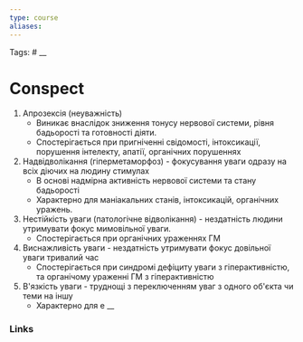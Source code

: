 ```yaml
---
type: course
aliases:
---
```

Tags: #
__
# Conspect
1. Апрозексія (неуважність) 
	- Виникає внаслідок зниження тонусу нервової системи, рівня бадьорості та готовності діяти.
	- Спостерігається при пригніченні свідомості, інтоксикації, порушення інтелекту, апатії, органічних порушеннях
2. Надвідволікання (гіперметаморфоз) - фокусування уваги одразу на всіх діючих на людину стимулах
	- В основі надмірна активність нервової системи та стану бадьорості
	- Характерно для маніакальних станів, інтоксикацій, органічних уражень.
3. Нестійкість уваги (патологічне відволікання) - нездатність людини утримувати фокус мимовільної уваги.
	- Спостерігається при органічних ураженнях ГМ
4. Виснажливість уваги - нездатність утримувати фокус довільної уваги тривалий час
	- Спостерігається при синдромі дефіциту уваги з гіперактивністю, та органічому ураженні ГМ з гіперактивністю
5. В'язкість уваги - труднощі з переключенням уваг з одного об'єкта чи теми на іншу
	- Характерно для е
__
### Links
